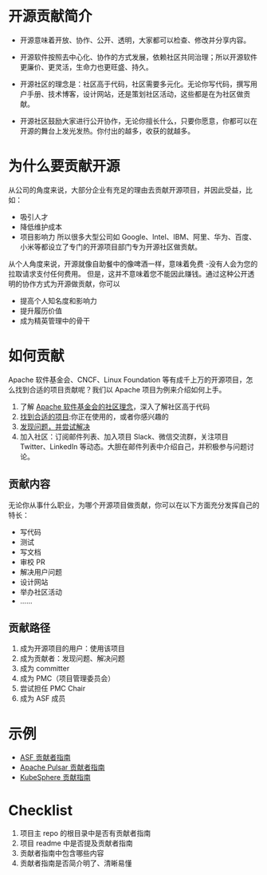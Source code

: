 
# 开源贡献简介
- 开源意味着开放、协作、公开、透明，大家都可以检查、修改并分享内容。

- 开源软件按照去中心化、协作的方式发展，依赖社区共同治理；所以开源软件更廉价、更灵活，生命力也更旺盛、持久。

- 开源社区的理念是：社区高于代码，社区需要多元化。无论你写代码，撰写用户手册、技术博客，设计网站，还是策划社区活动，这些都是在为社区做贡献。

- 开源社区鼓励大家进行公开协作，无论你擅长什么，只要你愿意，你都可以在开源的舞台上发光发热。你付出的越多，收获的就越多。


# 为什么要贡献开源
从公司的角度来说，大部分企业有充足的理由去贡献开源项目，并因此受益，比如：
- 吸引人才
- 降低维护成本
- 项目影响力
所以很多大型公司如 Google、Intel、IBM、阿里、华为、百度、小米等都设立了专门的开源项目部门专为开源社区做贡献。

从个人角度来说，开源就像自助餐中的像啤酒一样，意味着免费 -没有人会为您的拉取请求支付任何费用。 但是，这并不意味着您不能因此赚钱。通过这种公开透明的协作方式为开源做贡献，你可以
- 提高个人知名度和影响力
- 提升履历价值
- 成为精英管理中的骨干 


# 如何贡献
Apache 软件基金会、CNCF、Linux Foundation 等有成千上万的开源项目，怎么找到合适的项目贡献呢？我们以 Apache 项目为例来介绍如何上手。
1. 了解 [Apache 软件基金会的社区理念](https://apache.org/foundation/how-it-works.html)，深入了解社区高于代码
2. [找到合适的项目](https://community.apache.org/gettingStarted/101.html):你正在使用的，或者你感兴趣的
3. [发现问题，并尝试解决](https://community.apache.org/gettingStarted/101.html)
4. 加入社区：订阅邮件列表、加入项目 Slack、微信交流群，关注项目 Twitter、LinkedIn 等动态。大胆在邮件列表中介绍自己，并积极参与问题讨论。

## 贡献内容
无论你从事什么职业，为哪个开源项目做贡献，你可以在以下方面充分发挥自己的特长：
- 写代码
- 测试
- 写文档
- 审校 PR
- 解决用户问题
- 设计网站
- 举办社区活动
- ......

## 贡献路径
1. 成为开源项目的用户：使用该项目
2. 成为贡献者：发现问题、解决问题
3. 成为 committer
4. 成为 PMC（项目管理委员会）
5. 尝试担任 PMC Chair
6. 成为 ASF 成员


# 示例

- [ASF 贡献者指南](https://community.apache.org/newcomers/) 
- [Apache Pulsar 贡献者指南](https://pulsar.apache.org/en/contributing/) 
- [KubeSphere 贡献指南](https://kubesphere.io/contribution/)

# Checklist
1. 项目主 repo 的根目录中是否有贡献者指南
2. 项目 readme 中是否提及贡献者指南
3. 贡献者指南中包含哪些内容
4. 贡献者指南是否简介明了、清晰易懂
